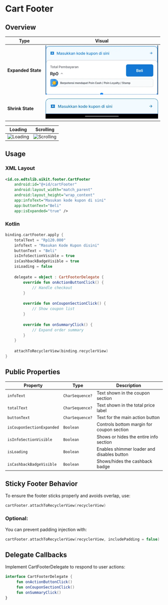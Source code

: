 # Cart Footer

## Overview

| Type               | Visual                                                          |
|--------------------|-----------------------------------------------------------------|
| **Expanded State** | <img src="./assets/Footer/CartFooterExpanded.webp" width="360"> |
| **Shrink State**   | <img src="./assets/Footer/CartFooterShrink.webp" width="360">   |

| Loading                                                                                                                                                          | Scrolling                                                                                                                                              |
|------------------------------------------------------------------------------------------------------------------------------------------------------------------|--------------------------------------------------------------------------------------------------------------------------------------------------------|
| ![Loading](https://res.cloudinary.com/dmduc9apd/image/upload/v1747651976/Screen_Recording_20250519_173328_EDTSUIKit-ezgif.com-video-to-gif-converter_iyo0zm.gif) | ![Scrolling](https://res.cloudinary.com/dmduc9apd/image/upload/v1747646128/Screen_Recording_20250519_160259_EDTSUIKit_1-ezgif.com-optimize_hqynoz.gif) |

## Usage

### XML Layout

```xml
<id.co.edtslib.uikit.footer.CartFooter
    android:id="@+id/cartFooter"
    android:layout_width="match_parent"
    android:layout_height="wrap_content"
    app:infoText="Masukan kode kupon di sini"
    app:buttonText="Beli"
    app:isExpanded="true" />
```

### Kotlin

```kotlin
binding.cartFooter.apply {
    totalText = "Rp120.000"
    infoText = "Masukan Kode Kupon disini"
    buttonText = "Beli"
    isInfoSectionVisible = true
    isCashbackBadgeVisible = true
    isLoading = false

    delegate = object : CartFooterDelegate {
        override fun onActionButtonClick() {
            // Handle checkout
        }

        override fun onCouponSectionClick() {
            // Show coupon list
        }

        override fun onSummaryClick() {
            // Expand order summary
        }
    }

    attachToRecyclerView(binding.recyclerView)
}
```

## Public Properties

| Property                  | Type            | Description                                |
|---------------------------|-----------------|--------------------------------------------|
| `infoText`                | `CharSequence?` | Text shown in the coupon section           |
| `totalText`               | `CharSequence?` | Text shown in the total price label        |
| `buttonText`              | `CharSequence?` | Text for the main action button            |
| `isCouponSectionExpanded` | `Boolean`       | Controls bottom margin for coupon section  |
| `isInfoSectionVisible`    | `Boolean`       | Shows or hides the entire info section     |
| `isLoading`               | `Boolean`       | Enables shimmer loader and disables button |
| `isCashbackBadgeVisible`  | `Boolean`       | Shows/hides the cashback badge             |

## Sticky Footer Behavior

To ensure the footer sticks properly and avoids overlap, use:

```kotlin
cartFooter.attachToRecyclerView(recyclerView)
```

### Optional:

You can prevent padding injection with:

```kotlin
cartFooter.attachToRecyclerView(recyclerView, includePadding = false)
```

## Delegate Callbacks
Implement CartFooterDelegate to respond to user actions:

```kotlin
interface CartFooterDelegate {
     fun onActionButtonClick()
     fun onCouponSectionClick()
     fun onSummaryClick()
}
```

